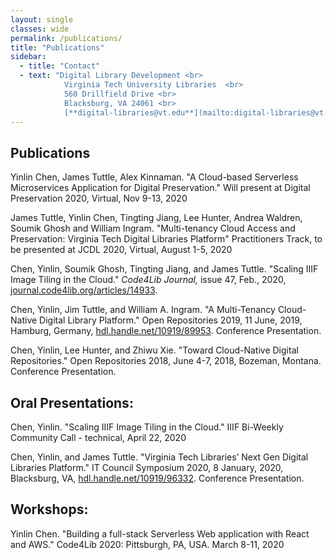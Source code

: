 ```yaml
---
layout: single
classes: wide
permalink: /publications/
title: "Publications"
sidebar:
  - title: "Contact"
  - text: "Digital Library Development <br>
            Virginia Tech University Libraries  <br>
            560 Drillfield Drive <br> 
            Blacksburg, VA 24061 <br>  
            [**digital-libraries@vt.edu**](mailto:digital-libraries@vt.edu)"
---
```

## Publications

Yinlin Chen, James Tuttle, Alex Kinnaman. "A Cloud-based Serverless Microservices Application for Digital Preservation." Will present at Digital Preservation 2020, Virtual, Nov 9-13, 2020

James Tuttle, Yinlin Chen, Tingting Jiang, Lee Hunter, Andrea Waldren, Soumik Ghosh and William Ingram. "Multi-tenancy Cloud Access and Preservation: Virginia Tech Digital Libraries Platform" Practitioners Track, to be presented at JCDL 2020, Virtual, August 1-5, 2020

Chen, Yinlin, Soumik Ghosh, Tingting Jiang, and James Tuttle. "Scaling IIIF Image Tiling in the Cloud." *Code4Lib Journal,* issue 47, Feb., 2020, [journal.code4lib.org/articles/14933](https://journal.code4lib.org/articles/14933).

Chen, Yinlin, Jim Tuttle, and William A. Ingram. "A Multi-Tenancy Cloud-Native Digital Library Platform." Open Repositories 2019, 11 June, 2019, Hamburg, Germany, [hdl.handle.net/10919/89953](http://hdl.handle.net/10919/89953). Conference Presentation.

Chen, Yinlin, Lee Hunter, and Zhiwu Xie. "Toward Cloud-Native Digital Repositories." Open Repositories 2018, June 4-7, 2018, Bozeman, Montana. Conference Presentation.

## Oral Presentations:

Chen, Yinlin. "Scaling IIIF Image Tiling in the Cloud." IIIF Bi-Weekly Community Call - technical, April 22, 2020

Chen, Yinlin, and James Tuttle. "Virginia Tech Libraries’ Next Gen Digital Libraries Platform." IT Council Symposium 2020, 8 January, 2020, Blacksburg, VA, [hdl.handle.net/10919/96332](http://hdl.handle.net/10919/96332). Conference Presentation.

## Workshops:

Yinlin Chen. "Building a full-stack Serverless Web application with React and AWS." Code4Lib 2020: Pittsburgh, PA, USA. March 8-11, 2020